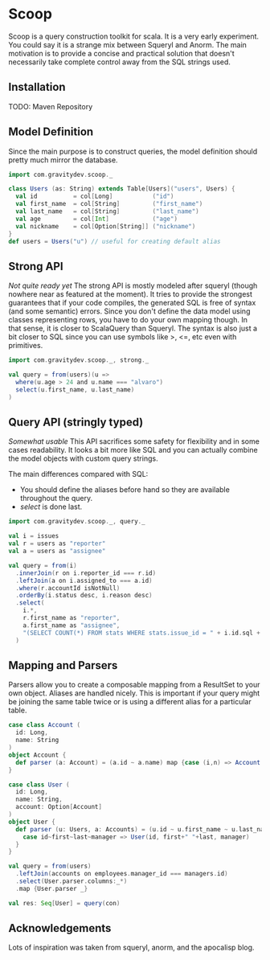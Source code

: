 Scoop
=====

Scoop is a query construction toolkit for scala. It is a very early experiment. You could say it is a strange mix between Squeryl and Anorm.
The main motivation is to provide a concise and practical solution that doesn't necessarily take complete control away from the SQL strings used. 

Installation
------------

TODO: Maven Repository

Model Definition
----------------

Since the main purpose is to construct queries, the model definition should pretty much mirror the database.

```scala
import com.gravitydev.scoop._

class Users (as: String) extends Table[Users]("users", Users) {
  val id          = col[Long]           ("id")
  val first_name  = col[String]         ("first_name")
  val last_name   = col[String]         ("last_name")
  val age         = col[Int]            ("age")
  val nickname    = col[Option[String]] ("nickname")
}
def users = Users("u") // useful for creating default alias
```

Strong API
----------

*Not quite ready yet* The strong API is mostly modeled after squeryl (though nowhere near as featured at the moment).
It tries to provide the strongest guarantees that if your code compiles, the generated SQL is free of syntax (and some semantic) errors. 
Since you don't define the data model using classes representing rows, you have to do your own mapping though. In that sense, it is closer to ScalaQuery than Squeryl.
The syntax is also just a bit closer to SQL since you can use symbols like >, <=, etc even with primitives.

```scala
import com.gravitydev.scoop._, strong._

val query = from(users)(u => 
  where(u.age > 24 and u.name === "alvaro")
  select(u.first_name, u.last_name)
)
```

Query API (stringly typed)
--------------------------

*Somewhat usable* This API sacrifices some safety for flexibility and in some cases readability. It looks a bit more like SQL and you can 
actually combine the model objects with custom query strings.

The main differences compared with SQL:
 * You should define the aliases before hand so they are available throughout the query.
 * *select* is done last.

```scala
import com.gravitydev.scoop._, query._

val i = issues
val r = users as "reporter"
val a = users as "assignee"

val query = from(i)
  .innerJoin(r on i.reporter_id === r.id)
  .leftJoin(a on i.assigned_to === a.id)
  .where(r.accountId isNotNull)
  .orderBy(i.status desc, i.reason desc)
  .select(
    i.*, 
    r.first_name as "reporter", 
    a.first_name as "assignee", 
    "(SELECT COUNT(*) FROM stats WHERE stats.issue_id = " + i.id.sql + ") as total_stats"
  )
```

Mapping and Parsers
-------------------

Parsers allow you to create a composable mapping from a ResultSet to your own object. Aliases are handled nicely. 
This is important if your query might be joining the same table twice or is using a different alias for a particular table.

```scala
case class Account (
  id: Long,
  name: String
)
object Account {
  def parser (a: Account) = (a.id ~ a.name) map {case (i,n) => Account(i,n)}
}

case class User (
  id: Long,
  name: String,
  account: Option[Account]
)
object User {
  def parser (u: Users, a: Accounts) = (u.id ~ u.first_name ~ u.last_name ~ opt(Accounts.parsers(a)) map {
    case id~first~last~manager => User(id, first+" "+last, manager)
  }
}

val query = from(users)
  .leftJoin(accounts on employees.manager_id === managers.id)
  .select(User.parser.columns:_*)
  .map {User.parser _}

val res: Seq[User] = query(con) 
```

Acknowledgements
----------------

Lots of inspiration was taken from squeryl, anorm, and the apocalisp blog.

